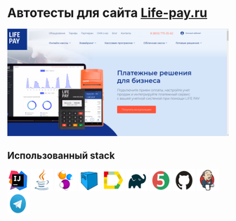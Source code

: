 # Автотесты для сайта [Life-pay.ru](https://life-pay.ru)
![главная сраница](https://github.com/EzhikManu/Life-PayForTGBot/blob/master/src/test/resources/indexhtml.png)

## Использованный stack
<img height="50" src="https://github.com/EzhikManu/Life-PayForTGBot/blob/master/src/test/resources/stack_images/Intelij_IDEA.png" width="50"/>
<img height="50" src="https://github.com/EzhikManu/Life-PayForTGBot/blob/master/src/test/resources/stack_images/java.png" width="50"/>
<img height="50" src="https://github.com/EzhikManu/Life-PayForTGBot/blob/master/src/test/resources/stack_images/selenide.png" width="50"/>
<img height="50" src="https://github.com/EzhikManu/Life-PayForTGBot/blob/master/src/test/resources/stack_images/selenoid.png" width="50"/>
<img height="50" src="https://github.com/EzhikManu/Life-PayForTGBot/blob/master/src/test/resources/stack_images/allure.png" width="50"/>
<img height="50" src="https://github.com/EzhikManu/Life-PayForTGBot/blob/master/src/test/resources/stack_images/gradle.png" width="50"/>
<img height="50" src="https://github.com/EzhikManu/Life-PayForTGBot/blob/master/src/test/resources/stack_images/junit5.png" width="50"/>
<img height="50" src="https://github.com/EzhikManu/Life-PayForTGBot/blob/master/src/test/resources/stack_images/github.png" width="50"/>
<img height="50" src="https://github.com/EzhikManu/Life-PayForTGBot/blob/master/src/test/resources/stack_images/jenkins.png" width="50"/>
<img height="50" src="https://github.com/EzhikManu/Life-PayForTGBot/blob/master/src/test/resources/stack_images/telegram.png" width="50"/>